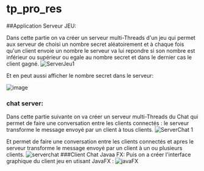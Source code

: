 # tp_pro_res
##Application Serveur JEU:

 Dans cette partie  on va créer un serveur multi-Threads d'un jeu qui permet aux serveur de  choisi un nombre secret aléatoirement et à chaque fois qu'un client envoie un nombre le serveur va lui repondre si son nombre est inférieur ou supérieur ou  egale  au nombre secret et dans le dernier cas  le client  gagné.
 ![ServerJeu1](https://user-images.githubusercontent.com/102295113/160002354-c079bc9b-aaaa-4ae9-a1c1-b432f5083c89.png)

Et en peut aussi afficher le nombre secret dans le serveur:

 ![image](https://user-images.githubusercontent.com/102295113/160001828-a92bff17-f8e6-445c-8bcb-ff7b3c476bed.png)


### chat server:
Dans cette partie suivante on va créer un serveur multi-Threads du Chat qui permet de faire une conversation entre les clients connectés : le serveur transforme le message envoyé par un client  à tous clients.
![ServerChat 1](https://user-images.githubusercontent.com/102295113/160002565-bfeaf4cd-e351-4bae-8956-9a65581a9f59.png)

  
Et permet de faire une conversation entre les clients connectés et apres le serveur transforme le message envoyé par un client  à un ou plusieurs clients.
![serverchat](https://user-images.githubusercontent.com/102295113/160002590-5a1c624e-f4a7-44dd-9b8f-8a20b49da3b6.png)
###Client Chat Javaa FX:
Puis on a créer l'interface graphique du client jeu en utisant JavaFX :
![javaFX](https://user-images.githubusercontent.com/102295113/160007253-4c157897-65dd-4917-be8f-ab5041b37c32.jpeg)

  
